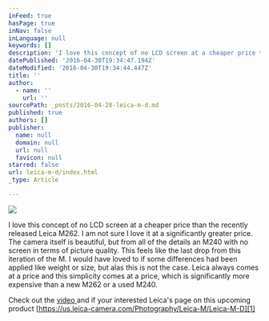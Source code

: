 ```yaml
---
inFeed: true
hasPage: true
inNav: false
inLanguage: null
keywords: []
description: 'I love this concept of no LCD screen at a cheaper price than the recently released Leica M262. I am not sure I love it at a significantly greater price. The camera itself is beautiful, but from all of the details an M240 with no screen in terms of picture quality. This feels like the last drop from this iteration of the M. I would have loved to if some differences had been applied like weight or size, but alas this is not the case. Leica always comes at a price and this simplicity comes at a price, which is significantly more expensive than a new M262 or a used M240. '
datePublished: '2016-04-30T19:34:47.194Z'
dateModified: '2016-04-30T19:34:44.447Z'
title: ''
author:
  - name: ''
    url: ''
sourcePath: _posts/2016-04-28-leica-m-d.md
published: true
authors: []
publisher:
  name: null
  domain: null
  url: null
  favicon: null
starred: false
url: leica-m-d/index.html
_type: Article

---
```

![](https://s3-us-west-2.amazonaws.com/the-grid-img/p/248a3f781478f96b7cca1d1c4970135f4fc91e3b.png)

I love this concept of no LCD screen at a cheaper price than the recently released Leica M262\. I am not sure I love it at a significantly greater price. The camera itself is beautiful, but from all of the details an M240 with no screen in terms of picture quality. This feels like the last drop from this iteration of the M. I would have loved to if some differences had been applied like weight or size, but alas this is not the case. Leica always comes at a price and this simplicity comes at a price, which is significantly more expensive than a new M262 or a used M240\. 

Check out the [video ][0]and if your interested Leica's page on this upcoming product [https://us.leica-camera.com/Photography/Leica-M/Leica-M-D][1]

[0]: https://vimeo.com/164548974
[1]: https://us.leica-camera.com/Photography/Leica-M/Leica-M-D